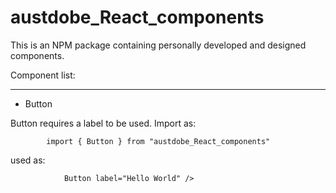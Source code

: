 # austdobe_React_components

This is an NPM package containing personally developed and designed components. 

Component list: 
<div>
    <hr> 
    <ul>
        <li>Button</li>
    </ul>
</div>

Button requires a label to be used. Import as: 

            import { Button } from "austdobe_React_components"

used as:
```
            Button label="Hello World" />
```

